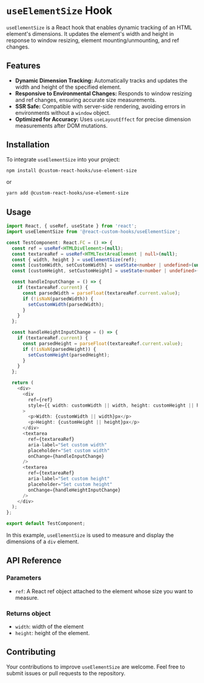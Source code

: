# `useElementSize` Hook

`useElementSize` is a React hook that enables dynamic tracking of an HTML element's dimensions. It updates the element's width and height in response to window resizing, element mounting/unmounting, and ref changes.

## Features

- **Dynamic Dimension Tracking:** Automatically tracks and updates the width and height of the specified element.
- **Responsive to Environmental Changes:** Responds to window resizing and ref changes, ensuring accurate size measurements.
- **SSR Safe:** Compatible with server-side rendering, avoiding errors in environments without a `window` object.
- **Optimized for Accuracy:** Uses `useLayoutEffect` for precise dimension measurements after DOM mutations.

## Installation

To integrate `useElementSize` into your project:

```bash
npm install @custom-react-hooks/use-element-size
```

or

```bash
yarn add @custom-react-hooks/use-element-size
```

## Usage

```typescript
import React, { useRef, useState } from 'react';
import useElementSize from '@react-custom-hooks/useElementSize';

const TestComponent: React.FC = () => {
  const ref = useRef<HTMLDivElement>(null);
  const textareaRef = useRef<HTMLTextAreaElement | null>(null);
  const { width, height } = useElementSize(ref);
  const [customWidth, setCustomWidth] = useState<number | undefined>(undefined);
  const [customHeight, setCustomHeight] = useState<number | undefined>(undefined);

  const handleInputChange = () => {
    if (textareaRef.current) {
      const parsedWidth = parseFloat(textareaRef.current.value);
      if (!isNaN(parsedWidth)) {
        setCustomWidth(parsedWidth);
      }
    }
  };

  const handleHeightInputChange = () => {
    if (textareaRef.current) {
      const parsedHeight = parseFloat(textareaRef.current.value);
      if (!isNaN(parsedHeight)) {
        setCustomHeight(parsedHeight);
      }
    }
  };

  return (
    <div>
      <div
        ref={ref}
        style={{ width: customWidth || width, height: customHeight || height }}
      >
        <p>Width: {customWidth || width}px</p>
        <p>Height: {customHeight || height}px</p>
      </div>
      <textarea
        ref={textareaRef}
        aria-label="Set custom width"
        placeholder="Set custom width"
        onChange={handleInputChange}
      />
      <textarea
        ref={textareaRef}
        aria-label="Set custom height"
        placeholder="Set custom height"
        onChange={handleHeightInputChange}
      />
    </div>
  );
};

export default TestComponent;
```

In this example, `useElementSize` is used to measure and display the dimensions of a `div` element.

## API Reference

### Parameters

- `ref`: A React ref object attached to the element whose size you want to measure.

### Returns object

- `width`: width of the element
- `height`: height of the element.

## Contributing

Your contributions to improve `useElementSize` are welcome. Feel free to submit issues or pull requests to the repository.
